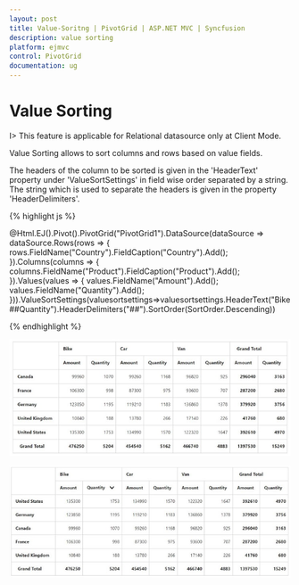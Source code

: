 ```yaml
---
layout: post
title: Value-Soritng | PivotGrid | ASP.NET MVC | Syncfusion
description: value sorting
platform: ejmvc
control: PivotGrid
documentation: ug
---
```


# Value Sorting

I> This feature is applicable for Relational datasource only at Client Mode.

Value Sorting allows to sort columns and rows based on value fields.

The headers of the column to be sorted is given in the 'HeaderText' property under 'ValueSortSettings' in field wise order separated by a string.  The string which is used to separate the headers is given in the property 'HeaderDelimiters'.

{% highlight js %}
  
@Html.EJ().Pivot().PivotGrid("PivotGrid1").DataSource(dataSource => dataSource.Rows(rows => { rows.FieldName("Country").FieldCaption("Country").Add(); }).Columns(columns => { columns.FieldName("Product").FieldCaption("Product").Add(); }).Values(values => { values.FieldName("Amount").Add(); values.FieldName("Quantity").Add(); })).ValueSortSettings(valuesortsettings=>valuesortsettings.HeaderText("Bike##Quantity").HeaderDelimiters("##").SortOrder(SortOrder.Descending))

{% endhighlight %}

![](Value-Sorting_images/Before.png) 

![](Value-Sorting_images/After.png) 



